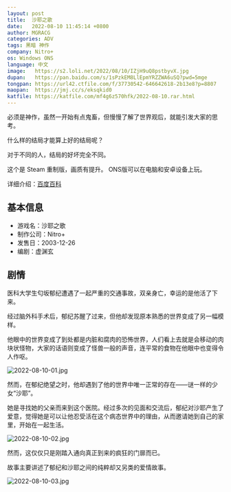```yaml
---
layout: post
title:  沙耶之歌
date:   2022-08-10 11:45:14 +0800
author: MGRACG
categories: ADV
tags: 黑暗 神作
company: Nitro+
os: Windows ONS
language: 中文
image:   https://s2.loli.net/2022/08/10/IZjH9uQ8pstbyvX.jpg
dupan:   https://pan.baidu.com/s/1sPzkEM8LlEpmYRZZWA6uSQ?pwd=5mge
tongpan: https://url42.ctfile.com/f/37730542-646642618-2b13e8?p=8807
maopan:  https://jmj.cc/s/eksqkid0
katfile: https://katfile.com/mf4g6z570hfk/2022-08-10.rar.html
---
```


必须是神作，虽然一开始有点鬼畜，但慢慢了解了世界观后，就能引发大家的思考。

什么样的结局才能算上好的结局呢？

对于不同的人，结局的好坏完全不同。

这个是 Steam 重制版，画质有提升。 ONS版可以在电脑和安卓设备上玩。

详细介绍：[百度百科](https://baike.baidu.com/item/%E6%B2%99%E8%80%B6%E4%B9%8B%E6%AD%8C)

## 基本信息

- 游戏名：沙耶之歌
- 制作公司：Nitro+
- 发售日：2003-12-26
- 编剧：虚渊玄

## 剧情

医科大学生匂坂郁纪遭遇了一起严重的交通事故，双亲身亡，幸运的是他活了下来。

经过脑外科手术后，郁纪苏醒了过来，但他却发现原本熟悉的世界变成了另一幅模样。

他眼中的世界变成了到处都是内脏和腐肉的恐怖世界，人们看上去就是会移动的肉块状怪物，大家的话语则变成了怪兽一般的声音，连平常的食物在他眼中也变得令人作呕。

![2022-08-10-01.jpg](https://s2.loli.net/2022/08/10/CXutmJ1FTawZlYx.jpg)

然而，在郁纪绝望之时，他却遇到了他的世界中唯一正常的存在——谜一样的少女“沙耶”。

她是寻找她的父亲而来到这个医院。经过多次的见面和交流后，郁纪对沙耶产生了爱意，觉得她是可以让他忍受活在这个病态世界中的理由，从而邀请她到自己的家里，开始在一起生活。

![2022-08-10-02.jpg](https://s2.loli.net/2022/08/10/jx9NfO8ZdKb7lLp.jpg)

然而，这仅仅只是刚踏入通向真正到来的疯狂的门扉而已。

故事主要讲述了郁纪和沙耶之间的纯粹却又另类的爱情故事。

![2022-08-10-03.jpg](https://s2.loli.net/2022/08/10/G8YMlpXzd2QEcs3.jpg)